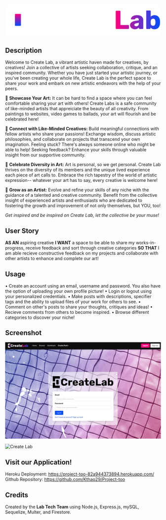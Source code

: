 # ![Create Lab](./public/images/createLab-logo-full-w.svg)

## Description

Welcome to Create Lab, a vibrant artistic haven made for creatives, by creatives! Join a collective of artists seeking collaboration, critique, and an inspired community. Whether you have just started your artistic journey, or you've been creating your whole life, Create Lab is the perfect space to share your work and embark on new artistic endeavors with the help of your peers.

🎨 **Showcase Your Art:** It can be hard to find a space where you can feel comfortable sharing your art with others! Create Labs is a safe community of like-minded artists that appreiciate the beauty of all creativity. From paintings to websites, video games to ballads, your art will flourish and be celebrated here!

👥 **Connect with Like-Minded Creatives:** Build meaningful connections with fellow artists who share your passions! Exchange wisdom, discuss artistic philosophies, and collaborate on projects that transcend your own imagination. Feeling stuck? There's always someone online who might be able to help! Seeking feedback? Enhance your skills through valuable insight from our supportive community.

🌈 **Celebrate Diversity in Art:** Art is personal, so we get personal. Create Lab thrives on the diversity of its members and the unique lived experience each piece of art calls to. Embrace the rich tapestry of the world of artistic expression-- whatever your art has to say, every creative is welcome here! 

🚀 **Grow as an Artist:** Evolve and refine your skills of any niche with the guidance of a talented and creative community. Benefit from the collective insight of experienced artists and enthusiasts who are dedicated to fostering the growth and improvement of not only themselves, but YOU, too! 

*Get inspired and be inspired on Create Lab, let the collective be your muse!*


## User Story

**AS AN** aspiring creative **I WANT** a space to be able to share my works-in-progress, receive feedback and sort through creative categories **SO THAT** I am able recieve constructive feedback on my projects and collaborate with other artists to enhance and complete our art!


## Usage

• Create an account using an email, username and password. You also have the option of uploading your own profile picture!
• Login or logout using your personalized credentials.
• Make posts with descriptions, specifier tags and the ability to upload files of your work for others to see.
• Comment on other's posts to share your thoughts, critiques and ideas!
• Recieve comments from others to become inspired.
• Browse different categories to discover your niche!


## Screenshot 
![Create Lab](./public/images/SCR-20231221-siae.jpeg)

![Create Lab](./public/images/SCR-20231221-sihu.jpeg)

## Visit our Application!

Heroku Deployment: https://project-too-82a944373894.herokuapp.com/ 
Github Repository: https://github.com/Kthao29/Project-too 


## Credits

Created by the **Lab Tech Team** using Node.js, Express.js, mySQL, Sequelize, Multer, and Firestore.
